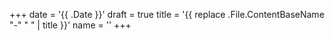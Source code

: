 +++
date = '{{ .Date }}'
draft = true
title = '{{ replace .File.ContentBaseName "-" " " | title }}'
name = ''
+++

